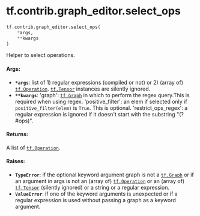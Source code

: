 <div itemscope itemtype="http://developers.google.com/ReferenceObject">
<meta itemprop="name" content="tf.contrib.graph_editor.select_ops" />
<meta itemprop="path" content="Stable" />
</div>

# tf.contrib.graph_editor.select_ops

``` python
tf.contrib.graph_editor.select_ops(
    *args,
    **kwargs
)
```

Helper to select operations.

#### Args:

* <b>`*args`</b>: list of 1) regular expressions (compiled or not) or 2) (array of)
    <a href="../../../tf/Operation.md"><code>tf.Operation</code></a>. <a href="../../../tf/Tensor.md"><code>tf.Tensor</code></a> instances are silently ignored.
* <b>`**kwargs`</b>: 'graph': <a href="../../../tf/Graph.md"><code>tf.Graph</code></a> in which to perform the regex query.This is
    required when using regex.
    'positive_filter': an elem if selected only if `positive_filter(elem)` is
      `True`. This is optional.
    'restrict_ops_regex': a regular expression is ignored if it doesn't start
      with the substring "(?#ops)".

#### Returns:

A list of <a href="../../../tf/Operation.md"><code>tf.Operation</code></a>.

#### Raises:

* <b>`TypeError`</b>: if the optional keyword argument graph is not a <a href="../../../tf/Graph.md"><code>tf.Graph</code></a>
    or if an argument in args is not an (array of) <a href="../../../tf/Operation.md"><code>tf.Operation</code></a>
    or an (array of) <a href="../../../tf/Tensor.md"><code>tf.Tensor</code></a> (silently ignored) or a string
    or a regular expression.
* <b>`ValueError`</b>: if one of the keyword arguments is unexpected or if a regular
    expression is used without passing a graph as a keyword argument.